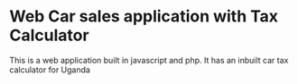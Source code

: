 # Web Car sales application with Tax Calculator

This is a web application built in javascript and php. It has an inbuilt car tax calculator for Uganda
